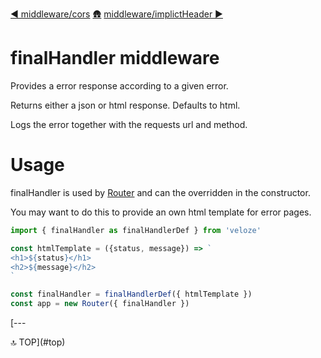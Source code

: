 [◀︎ middleware/cors](../middleware/cors.md)
[🛖](../index.md)
[middleware/implictHeader ▶](../middleware/implicitHeader.md)

# finalHandler middleware

Provides a error response according to a given error. 

Returns either a json or html response. Defaults to html. 

Logs the error together with the requests url and method.

# Usage

finalHandler is used by [Router](../core/Router.md) and can the overridden in the constructor.

You may want to do this to provide an own html template for error pages. 

```js
import { finalHandler as finalHandlerDef } from 'veloze'

const htmlTemplate = ({status, message}) => `
<h1>${status}</h1>
<h2>${message}</h2>
`

const finalHandler = finalHandlerDef({ htmlTemplate })
const app = new Router({ finalHandler })
```

[---

🔝 TOP](#top)
